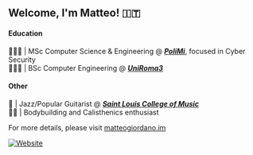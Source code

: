 Welcome, I'm Matteo! 🇮🇹
---------------------------

#### Education
🧑🏼‍💻 | MSc Computer Science & Engineering @ ***[PoliMi](https://www.polimi.it/)***\, focused in Cyber Security\
🧑🏼‍💻 | BSc Computer Engineering @ ***[UniRoma3](https://www.uniroma3.it/)***

#### Other
🎸 | Jazz/Popular Guitarist @ ***[Saint Louis College of Music](https://www.slmc.it/)***\
🏋️‍♂️ | Bodybuilding and Calisthenics enthusiast

For more details, please visit [matteogiordano.im](https://matteogiordano.im)

[![Website](https://img.shields.io/website?up_color=green&up_message=online&url=https%3A%2F%2Fmatteogiordano.im)](https://matteogiordano.im)
